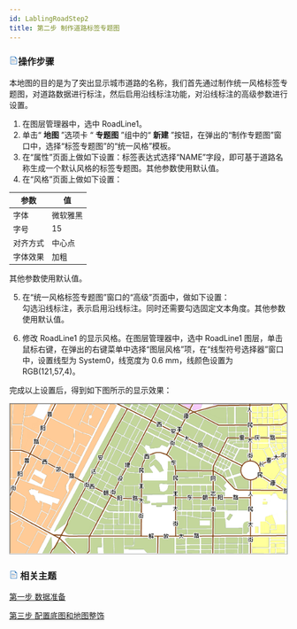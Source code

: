 ```yaml
---
id: LablingRoadStep2
title: 第二步 制作道路标签专题图
---
```

### ![](../../img/read.gif)操作步骤

本地图的目的是为了突出显示城市道路的名称，我们首先通过制作统一风格标签专题图，对道路数据进行标注，然后启用沿线标注功能，对沿线标注的高级参数进行设置。

1. 在图层管理器中，选中 RoadLine1。
2. 单击“ **地图** ”选项卡 “ **专题图** ”组中的“ **新建** ”按钮，在弹出的“制作专题图”窗口中，选择“标签专题图”的“统一风格”模板。
3. 在“属性”页面上做如下设置：标签表达式选择“NAME”字段，即可基于道路名称生成一个默认风格的标签专题图。其他参数使用默认值。
4. 在“风格”页面上做如下设置：    

参数 | 值  
---|---  
字体 | 微软雅黑  
字号 | 15  
对齐方式 | 中心点  
字体效果 | 加粗  
其他参数使用默认值。

5. 在“统一风格标签专题图”窗口的“高级”页面中，做如下设置：  
勾选沿线标注，表示启用沿线标注。同时还需要勾选固定文本角度。其他参数使用默认值。

6. 修改 RoadLine1 的显示风格。在图层管理器中，选中 RoadLine1 图层，单击鼠标右键，在弹出的右键菜单中选择“图层风格”项，在“线型符号选择器”窗口中，设置线型为 System0，线宽度为 0.6 mm，线颜色设置为 RGB(121,57,4)。 

完成以上设置后，得到如下图所示的显示效果：

![](img/RoadLabel.png)  

### ![](../../img/read.gif) 相关主题

 [第一步 数据准备](LablingRoadStep1)

 [第三步 配置底图和地图整饰](LablingRoadStep3)
